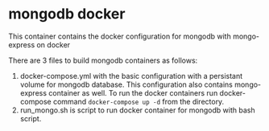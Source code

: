 # mongodb docker

This container contains the docker configuration for mongodb with mongo-express on docker

There are 3 files to build mongodb containers as follows:

1. docker-compose.yml with the basic configuration with a persistant volume for mongodb database. This configuration also contains mongo-express container as well.
    To run the docker containers run docker-compose command `docker-compose up -d` from the directory.
2. run_mongo.sh is script to run docker container for mongodb with bash script.

